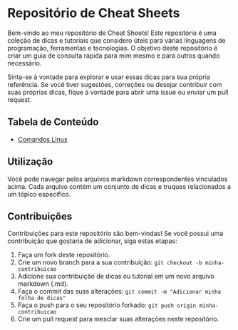 # Repositório de Cheat Sheets

Bem-vindo ao meu repositório de Cheat Sheets! Este repositório é uma coleção de dicas e tutoriais que considero úteis para várias linguagens de programação, ferramentas e tecnologias. O objetivo deste repositório é criar um guia de consulta rápida para mim mesmo e para outros quando necessário.

Sinta-se à vontade para explorar e usar essas dicas para sua própria referência. Se você tiver sugestões, correções ou desejar contribuir com suas próprias dicas, fique à vontade para abrir uma issue ou enviar um pull request.

## Tabela de Conteúdo

- [Comandos Linux](comandos-linux.md)

## Utilização

Você pode navegar pelos arquivos markdown correspondentes vinculados acima. Cada arquivo contém um conjunto de dicas e truques relacionados a um tópico específico.

## Contribuições

Contribuições para este repositório são bem-vindas! Se você possui uma contribuição que gostaria de adicionar, siga estas etapas:

1. Faça um fork deste repositório.
2. Crie um novo branch para a sua contribuição: `git checkout -b minha-contribuicao`
3. Adicione sua contribuição de dicas ou tutorial em um novo arquivo markdown (.md).
4. Faça o commit das suas alterações: `git commit -m "Adicionar minha folha de dicas"`
5. Faça o push para o seu repositório forkado: `git push origin minha-contribuicao`
6. Crie um pull request para mesclar suas alterações neste repositório.
